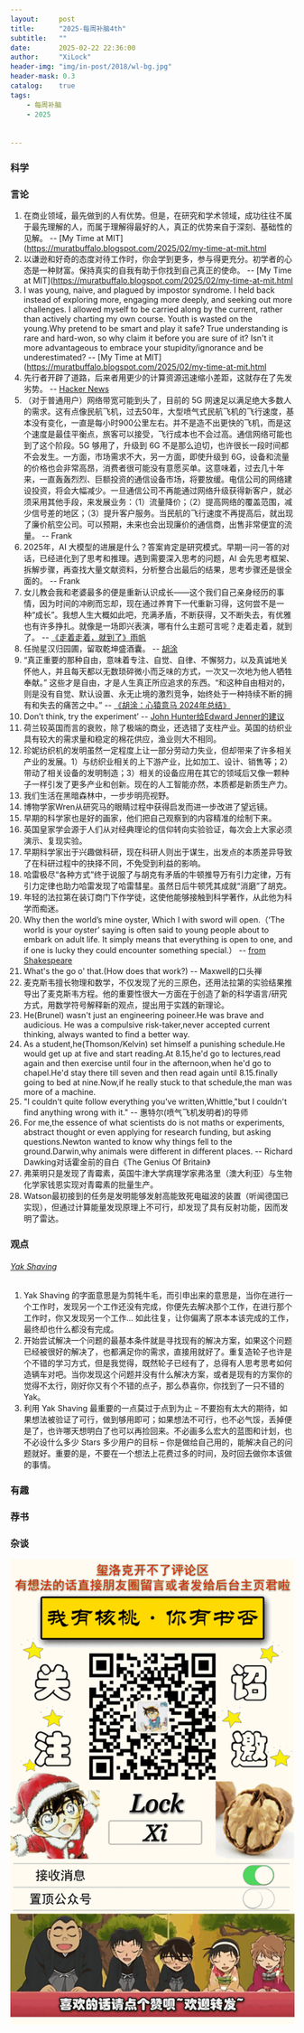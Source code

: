 ```yaml
---
layout:     post
title:      "2025-每周补脑4th"
subtitle:   ""
date:       2025-02-22 22:36:00
author:     "XiLock"
header-img: "img/in-post/2018/wl-bg.jpg"
header-mask: 0.3
catalog:    true
tags:
    - 每周补脑
    - 2025


---
```


### 科学


### 言论
1. 在商业领域，最先做到的人有优势。但是，在研究和学术领域，成功往往不属于最先理解的人，而属于理解得最好的人，真正的优势来自于深刻、基础性的见解。 -- [My Time at MIT](https://muratbuffalo.blogspot.com/2025/02/my-time-at-mit.html
1. 以谦逊和好奇的态度对待工作时，你会学到更多，参与得更充分。初学者的心态是一种财富。保持真实的自我有助于你找到自己真正的使命。 -- [My Time at MIT](https://muratbuffalo.blogspot.com/2025/02/my-time-at-mit.html
1. I was young, naive, and plagued by impostor syndrome. I held back instead of exploring more, engaging more deeply, and seeking out more challenges.  I allowed myself to be carried along by the current, rather than actively charting my own course. Youth is wasted on the young.Why pretend to be smart and play it safe? True understanding is rare and hard-won, so why claim it before you are sure of it? Isn't it more advantageous to embrace your stupidity/ignorance and be underestimated? -- [My Time at MIT](https://muratbuffalo.blogspot.com/2025/02/my-time-at-mit.html
1. 先行者开辟了道路，后来者用更少的计算资源迅速缩小差距，这就存在了先发劣势。 -- [Hacker News](https://news.ycombinator.com/item?id=43112313)
1. （对于普通用户）网络带宽可能到头了，目前的 5G 网速足以满足绝大多数人的需求。这有点像民航飞机，过去50年，大型喷气式民航飞机的飞行速度，基本没有变化，一直是每小时900公里左右。并不是造不出更快的飞机，而是这个速度是最佳平衡点，旅客可以接受，飞行成本也不会过高。通信网络可能也到了这个阶段。5G 够用了，升级到 6G 不是那么迫切，也许很长一段时间都不会发生。一方面，市场需求不大，另一方面，即使升级到 6G，设备和流量的价格也会非常高昂，消费者很可能没有意愿买单。这意味着，过去几十年来，一直轰轰烈烈、巨额投资的通信设备市场，将要放缓。电信公司的网络建设投资，将会大幅减少。一旦通信公司不再能通过网络升级获得新客户，就必须采用其他手段，来发展业务：（1）流量降价；（2）提高网络的覆盖范围，减少信号差的地区；（3）提升客户服务。当民航的飞行速度不再提高后，就出现了廉价航空公司。可以预期，未来也会出现廉价的通信商，出售非常便宜的流量。 -- Frank
1. 2025年，AI 大模型的进展是什么？答案肯定是研究模式。早期一问一答的对话，已经进化到了思考和推理。遇到需要深入思考的问题，AI 会先思考框架、拆解步骤，再查找大量文献资料，分析整合出最后的结果，思考步骤还是很全面的。 -- Frank
1. 女儿教会我和老婆最多的便是重新认识成长——这个我们自己亲身经历的事情，因为时间的冲刷而忘却，现在通过养育下一代重新习得，这何尝不是一种“成长”。我想人生大概如此吧，充满矛盾，不断获得，又不断失去，有优雅也有许多挣扎。就像是一场即兴表演，哪有什么主题可言呢？走着走着，就到了。 -- [《走着走着，就到了》雨帆](https://yufan.me/posts/steady-grow-up)
1. 任抛星汉归园圃，留取乾坤盛酒囊。 -- [胡涂](https://hutusi.com/articles/three-poems-qi-lv)
1. “真正重要的那种自由，意味着专注、自觉、自律、不懈努力，以及真诚地关怀他人，并且每天都以无数琐碎微小而乏味的方式，一次又一次地为他人牺牲奉献。” 这些才是自由，才是人生真正所应追求的东西。“和这种自由相对的，则是没有自觉、默认设置、永无止境的激烈竞争，始终处于一种持续不断的拥有和失去的痛苦之中。” -- [《胡涂：心猿意马 2024年总结》](https://hutusi.com/articles/restless-mind-2024-review)
1. Don’t think, try the experiment’ -- [John Hunter给Edward Jenner的建议](https://bjgplife.com/three-sides-to-edward-jenner-gp-scientist-and-writer/)
1. 荷兰较英国而言的衰败，除了极端的商业，还选错了支柱产业。英国的纺织业具有较大的需求量和稳定的棉花供应，渔业则大不相同。
1. 珍妮纺织机的发明虽然一定程度上让一部分劳动力失业，但却带来了许多相关产业的发展。1）与纺织业相关的上下游产业，比如加工、设计、销售等；2）带动了相关设备的发明制造；3）相关的设备应用在其它的领域后又像一颗种子一样引发了更多产业和创新。现在的人工智能亦然，本质都是新质生产力。
1. 我们生活在黑暗森林中，一步步明亮视野。
1. 博物学家Wren从研究马的眼睛过程中获得启发而进一步改进了望远镜。
1. 早期的科学家也是好的画家，他们把自己观察到的内容精准的绘制下来。
1. 英国皇家学会源于人们从对经典理论的信仰转向实验验证，每次会上大家必须演示、复现实验。
1. 早期科学家出于兴趣做科研，现在科研人则出于谋生，出发点的本质差异导致了在科研过程中的抉择不同，不免受到利益的影响。
1. 哈雷极尽“各种方式”终于说服了与胡克有矛盾的牛顿推导万有引力定律，万有引力定律也助力哈雷发现了哈雷彗星。虽然日后牛顿凭其成就“消磨”了胡克。
1. 年轻的法拉第在装订商门下作学徒，这使他能够接触到科学著作，从此他为科学而痴迷。
1. Why then the world’s mine oyster, Which I with sword will open.（‘The world is your oyster’ saying is often said to young people about to embark on adult life. It simply means that everything is open to one, and if one is lucky they could encounter something special.） -- [from Shakespeare](https://nosweatshakespeare.com/quotes/famous/the-worlds-your-oyster/)
1. What's the go o' that.(How does that work?) -- Maxwell的口头禅
1. 麦克斯韦擅长物理和数学，不仅发现了光的三原色，还用法拉第的实验结果推导出了麦克斯韦方程。他的重要性很大一方面在于创造了新的科学语言/研究方式，用数学符号解释新的观点，提出用于实践的新理论。
1. He(Brunel) wasn't just an engineering poineer.He was brave and audicious. He was a compulsive risk-taker,never accepted current thinking, always wanted to find a better way.
1. As a student,he(Thomson/Kelvin) set himself a punishing schedule.He would get up at five and start reading.At 8.15,he'd go to lectures,read again and then exercise until four in the afternoon,when he'd go to chapel.He'd stay there till seven and then read again until 8.15.finally going to bed at nine.Now,if he really stuck to that schedule,the man was more of a machine.
1. "I couldn't quite follow everything you've written,Whittle,"but I couldn't find anything wrong with it." -- 惠特尔(喷气飞机发明者)的导师
1. For me,the essence of what scientists do is not maths or experiments, abstract thought or even applying for research funding, but asking questions.Newton wanted to know why things fell to the ground.Darwin,why animals were different in different places. -- Richard Dawking对话霍金前的自白《The Genius Of Britain》
1. 弗莱明只是发现了青霉素，英国牛津大学病理学家弗洛里（澳大利亚）与生物化学家钱恩实现对青霉素的批量生产。
1. Watson最初接到的任务是发明能够发射高能致死电磁波的装置（听闻德国已实现），但通过计算能量发现原理上不可行，却发现了具有反射功能，因而发明了雷达。

### 观点
###### [Yak Shaving](https://antfu.me/posts/about-yak-shaving-zh)
1. Yak Shaving 的字面意思是为剪牦牛毛，而引申出来的意思是，当你在进行一个工作时，发现另一个工作还没有完成，你便先去解决那个工作，在进行那个工作时，你又发现另一个工作… 如此往复，让你偏离了原本本该完成的工作，最终却也什么都没有完成。
1. 开始尝试解决一个问题的最基本条件就是寻找现有的解决方案，如果这个问题已经被很好的解决了，也都满足你的需求，直接用就好了。重复造轮子也许是个不错的学习方式，但是我觉得，既然轮子已经有了，总得有人思考思考如何造辆车对吧。当你发现这个问题并没有什么解决方案，或者是现有的方案你的觉得不太行，刚好你又有个不错的点子，那么恭喜你，你找到了一只不错的 Yak。
1. 利用 Yak Shaving 最重要的一点莫过于点到为止 – 不要抱有太大的期待，如果想法被验证了可行，做到够用即可；如果想法不可行，也不必气馁，丢掉便是了，也许哪天想明白了也可以再捡回来。不必画多么宏大的蓝图和计划，也不必设什么多少 Stars 多少用户的目标 – 你是做给自己用的，能解决自己的问题就好。重要的是，不要在一个想法上花费过多的时间，及时回去做你本该做的事情。

### 有趣


### 荐书


### 杂谈


![](/img/wc-tail.GIF)
